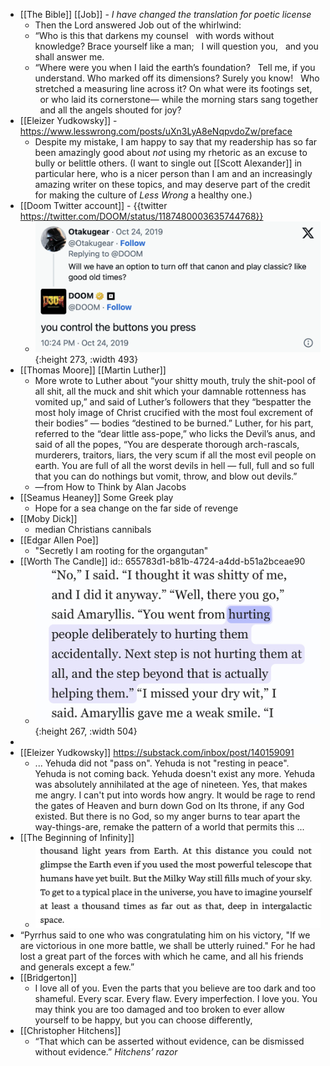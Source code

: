 - [[The Bible]] [[Job]] - *I have changed the translation for poetic license*
	- Then the Lord answered Job out of the whirlwind:
	- “Who is this that darkens my counsel
	    with words without knowledge?
	  Brace yourself like a man;
	    I will question you,
	    and you shall answer me.
	- “Where were you when I laid the earth’s foundation?
	    Tell me, if you understand.
	  Who marked off its dimensions? Surely you know!
	    Who stretched a measuring line across it?
	  On what were its footings set,
	    or who laid its cornerstone—
	  while the morning stars sang together
	    and all the angels shouted for joy?
- [[Eleizer Yudkowsky]] - https://www.lesswrong.com/posts/uXn3LyA8eNqpvdoZw/preface
	- Despite my mistake, I am happy to say that my readership has so far been amazingly good about *not* using my rhetoric as an excuse to bully or belittle others. (I want to single out [[Scott Alexander]] in particular here, who is a nicer person than I am and an increasingly amazing writer on these topics, and may deserve part of the credit for making the culture of *Less Wrong* a healthy one.)
- [[Doom Twitter account]] - {{twitter https://twitter.com/DOOM/status/1187480003635744768}}
	- ![image.png](../assets/image_1711721198527_0.png){:height 273, :width 493}
- [[Thomas Moore]] [[Martin Luther]]
	- More wrote to Luther about “your shitty mouth, truly the shit-pool of all shit, all the muck and shit which your damnable rottenness has vomited up,” and said of Luther’s followers that they “bespatter the most holy image of Christ crucified with the most foul excrement of their bodies” — bodies “destined to be burned.” Luther, for his part, referred to the “dear little ass-pope,” who licks the Devil’s anus, and said of all the popes, “You are desperate thorough arch-rascals, murderers, traitors, liars, the very scum if all the most evil people on earth. You are full of all the worst devils in hell — full, full and so full that you can do nothings but vomit, throw, and blow out devils.”
	- —from How to Think by Alan Jacobs
- [[Seamus Heaney]] Some Greek play
	- Hope for a sea change on the far side of revenge
- [[Moby Dick]]
	- median Christians cannibals
- [[Edgar Allen Poe]]
	- "Secretly I am rooting for the organgutan"
- [[Worth The Candle]]
  id:: 655783d1-b81b-4724-a4dd-b51a2bceae90
	- ![IMG_7659.jpeg](../assets/IMG_7659_1700233577177_0.jpeg){:height 267, :width 504}
-
- [[Eleizer Yudkowsky]] https://substack.com/inbox/post/140159091
	- ... Yehuda did not "pass on". Yehuda is not "resting in peace". Yehuda is not coming back. Yehuda doesn't exist any more. Yehuda was absolutely annihilated at the age of nineteen. Yes, that makes me angry. I can't put into words how angry. It would be rage to rend the gates of Heaven and burn down God on Its throne, if any God existed. But there is no God, so my anger burns to tear apart the way-things-are, remake the pattern of a world that permits this ...
- [[The Beginning of Infinity]]
	- ![image.png](../assets/image_1705403576381_0.png)
- “Pyrrhus said to one who was congratulating him on his victory, "If we are victorious in one more battle, we shall be utterly ruined." For he had lost a great part of the forces with which he came, and all his friends and generals except a few.”
- [[Bridgerton]]
	- I love all of you. Even the parts that you believe are too dark and too shameful. Every scar. Every flaw. Every imperfection. I love you. You may think you are too damaged and too broken to ever allow yourself to be happy, but you can choose differently,
- [[Christopher Hitchens]]
	- “That which can be asserted without evidence, can be dismissed without evidence.” *Hitchens’ razor*